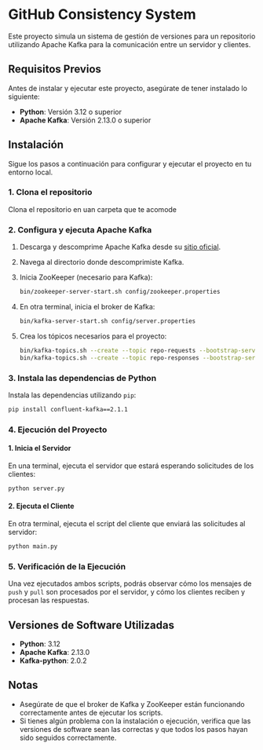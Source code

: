
# GitHub Consistency System

Este proyecto simula un sistema de gestión de versiones para un repositorio utilizando Apache Kafka para la comunicación entre un servidor y clientes.

## Requisitos Previos

Antes de instalar y ejecutar este proyecto, asegúrate de tener instalado lo siguiente:

- **Python**: Versión 3.12 o superior
- **Apache Kafka**: Versión 2.13.0 o superior

## Instalación

Sigue los pasos a continuación para configurar y ejecutar el proyecto en tu entorno local.

### 1. Clona el repositorio

Clona el repositorio en uan carpeta que te acomode

### 2. Configura y ejecuta Apache Kafka

1. Descarga y descomprime Apache Kafka desde su [sitio oficial](https://kafka.apache.org/downloads).
2. Navega al directorio donde descomprimiste Kafka.
3. Inicia ZooKeeper (necesario para Kafka):

    ```bash
    bin/zookeeper-server-start.sh config/zookeeper.properties
    ```

4. En otra terminal, inicia el broker de Kafka:

    ```bash
    bin/kafka-server-start.sh config/server.properties
    ```

5. Crea los tópicos necesarios para el proyecto:

    ```bash
    bin/kafka-topics.sh --create --topic repo-requests --bootstrap-server localhost:9092 --partitions 1 --replication-factor 1
    bin/kafka-topics.sh --create --topic repo-responses --bootstrap-server localhost:9092 --partitions 1 --replication-factor 1
    ```

### 3. Instala las dependencias de Python

Instala las dependencias utilizando `pip`:

```bash
pip install confluent-kafka==2.1.1
```

### 4. Ejecución del Proyecto

#### 1. Inicia el Servidor

En una terminal, ejecuta el servidor que estará esperando solicitudes de los clientes:

```bash
python server.py
```

#### 2. Ejecuta el Cliente

En otra terminal, ejecuta el script del cliente que enviará las solicitudes al servidor:

```bash
python main.py
```

### 5. Verificación de la Ejecución

Una vez ejecutados ambos scripts, podrás observar cómo los mensajes de `push` y `pull` son procesados por el servidor, y cómo los clientes reciben y procesan las respuestas.

## Versiones de Software Utilizadas

- **Python**: 3.12
- **Apache Kafka**: 2.13.0
- **Kafka-python**: 2.0.2

## Notas

- Asegúrate de que el broker de Kafka y ZooKeeper están funcionando correctamente antes de ejecutar los scripts.
- Si tienes algún problema con la instalación o ejecución, verifica que las versiones de software sean las correctas y que todos los pasos hayan sido seguidos correctamente.
